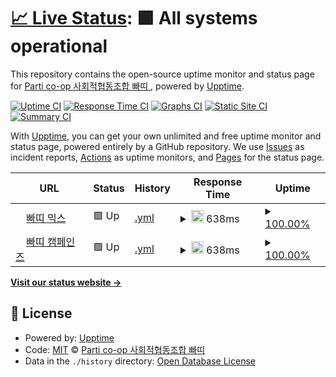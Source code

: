 # [📈 Live Status](https://parti-coop.github.io/parti-mx-upptime): <!--live status--> **🟩 All systems operational**

This repository contains the open-source uptime monitor and status page for [Parti co-op 사회적협동조합 빠띠 ](https://parti.coop), powered by [Upptime](https://github.com/upptime/upptime).

[![Uptime CI](https://github.com/parti-coop/parti-mx-upptime/workflows/Uptime%20CI/badge.svg)](https://github.com/parti-coop/parti-mx-upptime/actions?query=workflow%3A%22Uptime+CI%22)
[![Response Time CI](https://github.com/parti-coop/parti-mx-upptime/workflows/Response%20Time%20CI/badge.svg)](https://github.com/parti-coop/parti-mx-upptime/actions?query=workflow%3A%22Response+Time+CI%22)
[![Graphs CI](https://github.com/parti-coop/parti-mx-upptime/workflows/Graphs%20CI/badge.svg)](https://github.com/parti-coop/parti-mx-upptime/actions?query=workflow%3A%22Graphs+CI%22)
[![Static Site CI](https://github.com/parti-coop/parti-mx-upptime/workflows/Static%20Site%20CI/badge.svg)](https://github.com/parti-coop/parti-mx-upptime/actions?query=workflow%3A%22Static+Site+CI%22)
[![Summary CI](https://github.com/parti-coop/parti-mx-upptime/workflows/Summary%20CI/badge.svg)](https://github.com/parti-coop/parti-mx-upptime/actions?query=workflow%3A%22Summary+CI%22)

With [Upptime](https://upptime.js.org), you can get your own unlimited and free uptime monitor and status page, powered entirely by a GitHub repository. We use [Issues](https://github.com/parti-coop/parti-mx-upptime/issues) as incident reports, [Actions](https://github.com/parti-coop/parti-mx-upptime/actions) as uptime monitors, and [Pages](https://parti-coop.github.io/parti-mx-upptime) for the status page.

<!--start: status pages-->
<!-- This summary is generated by Upptime (https://github.com/upptime/upptime) -->
<!-- Do not edit this manually, your changes will be overwritten -->
<!-- prettier-ignore -->
| URL | Status | History | Response Time | Uptime |
| --- | ------ | ------- | ------------- | ------ |
| <img alt="" src="https://favicons.githubusercontent.com/parti.mx" height="13"> [빠띠 믹스](https://parti.mx) | 🟩 Up | [.yml](https://github.com/parti-coop/parti-mx-upptime/commits/HEAD/history/.yml) | <details><summary><img alt="Response time graph" src="./graphs//response-time-week.png" height="20"> 638ms</summary><br><a href="https://parti-coop.github.io/parti-mx-upptime/history/"><img alt="Response time 638" src="https://img.shields.io/endpoint?url=https%3A%2F%2Fraw.githubusercontent.com%2Fparti-coop%2Fparti-mx-upptime%2FHEAD%2Fapi%2F%2Fresponse-time.json"></a><br><a href="https://parti-coop.github.io/parti-mx-upptime/history/"><img alt="24-hour response time 668" src="https://img.shields.io/endpoint?url=https%3A%2F%2Fraw.githubusercontent.com%2Fparti-coop%2Fparti-mx-upptime%2FHEAD%2Fapi%2F%2Fresponse-time-day.json"></a><br><a href="https://parti-coop.github.io/parti-mx-upptime/history/"><img alt="7-day response time 638" src="https://img.shields.io/endpoint?url=https%3A%2F%2Fraw.githubusercontent.com%2Fparti-coop%2Fparti-mx-upptime%2FHEAD%2Fapi%2F%2Fresponse-time-week.json"></a><br><a href="https://parti-coop.github.io/parti-mx-upptime/history/"><img alt="30-day response time 638" src="https://img.shields.io/endpoint?url=https%3A%2F%2Fraw.githubusercontent.com%2Fparti-coop%2Fparti-mx-upptime%2FHEAD%2Fapi%2F%2Fresponse-time-month.json"></a><br><a href="https://parti-coop.github.io/parti-mx-upptime/history/"><img alt="1-year response time 638" src="https://img.shields.io/endpoint?url=https%3A%2F%2Fraw.githubusercontent.com%2Fparti-coop%2Fparti-mx-upptime%2FHEAD%2Fapi%2F%2Fresponse-time-year.json"></a></details> | <details><summary><a href="https://parti-coop.github.io/parti-mx-upptime/history/">100.00%</a></summary><a href="https://parti-coop.github.io/parti-mx-upptime/history/"><img alt="All-time uptime 100.00%" src="https://img.shields.io/endpoint?url=https%3A%2F%2Fraw.githubusercontent.com%2Fparti-coop%2Fparti-mx-upptime%2FHEAD%2Fapi%2F%2Fuptime.json"></a><br><a href="https://parti-coop.github.io/parti-mx-upptime/history/"><img alt="24-hour uptime 100.00%" src="https://img.shields.io/endpoint?url=https%3A%2F%2Fraw.githubusercontent.com%2Fparti-coop%2Fparti-mx-upptime%2FHEAD%2Fapi%2F%2Fuptime-day.json"></a><br><a href="https://parti-coop.github.io/parti-mx-upptime/history/"><img alt="7-day uptime 100.00%" src="https://img.shields.io/endpoint?url=https%3A%2F%2Fraw.githubusercontent.com%2Fparti-coop%2Fparti-mx-upptime%2FHEAD%2Fapi%2F%2Fuptime-week.json"></a><br><a href="https://parti-coop.github.io/parti-mx-upptime/history/"><img alt="30-day uptime 100.00%" src="https://img.shields.io/endpoint?url=https%3A%2F%2Fraw.githubusercontent.com%2Fparti-coop%2Fparti-mx-upptime%2FHEAD%2Fapi%2F%2Fuptime-month.json"></a><br><a href="https://parti-coop.github.io/parti-mx-upptime/history/"><img alt="1-year uptime 100.00%" src="https://img.shields.io/endpoint?url=https%3A%2F%2Fraw.githubusercontent.com%2Fparti-coop%2Fparti-mx-upptime%2FHEAD%2Fapi%2F%2Fuptime-year.json"></a></details>
| <img alt="" src="https://favicons.githubusercontent.com/campaigns.kr" height="13"> [빠띠 캠페인즈](https://campaigns.kr) | 🟩 Up | [.yml](https://github.com/parti-coop/parti-mx-upptime/commits/HEAD/history/.yml) | <details><summary><img alt="Response time graph" src="./graphs//response-time-week.png" height="20"> 638ms</summary><br><a href="https://parti-coop.github.io/parti-mx-upptime/history/"><img alt="Response time 638" src="https://img.shields.io/endpoint?url=https%3A%2F%2Fraw.githubusercontent.com%2Fparti-coop%2Fparti-mx-upptime%2FHEAD%2Fapi%2F%2Fresponse-time.json"></a><br><a href="https://parti-coop.github.io/parti-mx-upptime/history/"><img alt="24-hour response time 668" src="https://img.shields.io/endpoint?url=https%3A%2F%2Fraw.githubusercontent.com%2Fparti-coop%2Fparti-mx-upptime%2FHEAD%2Fapi%2F%2Fresponse-time-day.json"></a><br><a href="https://parti-coop.github.io/parti-mx-upptime/history/"><img alt="7-day response time 638" src="https://img.shields.io/endpoint?url=https%3A%2F%2Fraw.githubusercontent.com%2Fparti-coop%2Fparti-mx-upptime%2FHEAD%2Fapi%2F%2Fresponse-time-week.json"></a><br><a href="https://parti-coop.github.io/parti-mx-upptime/history/"><img alt="30-day response time 638" src="https://img.shields.io/endpoint?url=https%3A%2F%2Fraw.githubusercontent.com%2Fparti-coop%2Fparti-mx-upptime%2FHEAD%2Fapi%2F%2Fresponse-time-month.json"></a><br><a href="https://parti-coop.github.io/parti-mx-upptime/history/"><img alt="1-year response time 638" src="https://img.shields.io/endpoint?url=https%3A%2F%2Fraw.githubusercontent.com%2Fparti-coop%2Fparti-mx-upptime%2FHEAD%2Fapi%2F%2Fresponse-time-year.json"></a></details> | <details><summary><a href="https://parti-coop.github.io/parti-mx-upptime/history/">100.00%</a></summary><a href="https://parti-coop.github.io/parti-mx-upptime/history/"><img alt="All-time uptime 100.00%" src="https://img.shields.io/endpoint?url=https%3A%2F%2Fraw.githubusercontent.com%2Fparti-coop%2Fparti-mx-upptime%2FHEAD%2Fapi%2F%2Fuptime.json"></a><br><a href="https://parti-coop.github.io/parti-mx-upptime/history/"><img alt="24-hour uptime 100.00%" src="https://img.shields.io/endpoint?url=https%3A%2F%2Fraw.githubusercontent.com%2Fparti-coop%2Fparti-mx-upptime%2FHEAD%2Fapi%2F%2Fuptime-day.json"></a><br><a href="https://parti-coop.github.io/parti-mx-upptime/history/"><img alt="7-day uptime 100.00%" src="https://img.shields.io/endpoint?url=https%3A%2F%2Fraw.githubusercontent.com%2Fparti-coop%2Fparti-mx-upptime%2FHEAD%2Fapi%2F%2Fuptime-week.json"></a><br><a href="https://parti-coop.github.io/parti-mx-upptime/history/"><img alt="30-day uptime 100.00%" src="https://img.shields.io/endpoint?url=https%3A%2F%2Fraw.githubusercontent.com%2Fparti-coop%2Fparti-mx-upptime%2FHEAD%2Fapi%2F%2Fuptime-month.json"></a><br><a href="https://parti-coop.github.io/parti-mx-upptime/history/"><img alt="1-year uptime 100.00%" src="https://img.shields.io/endpoint?url=https%3A%2F%2Fraw.githubusercontent.com%2Fparti-coop%2Fparti-mx-upptime%2FHEAD%2Fapi%2F%2Fuptime-year.json"></a></details>

<!--end: status pages-->

[**Visit our status website →**](https://parti-coop.github.io/parti-mx-upptime)

## 📄 License

- Powered by: [Upptime](https://github.com/upptime/upptime)
- Code: [MIT](./LICENSE) © [Parti co-op 사회적협동조합 빠띠 ](https://parti.coop)
- Data in the `./history` directory: [Open Database License](https://opendatacommons.org/licenses/odbl/1-0/)
